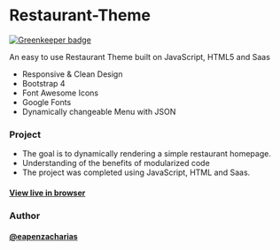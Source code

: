 # Restaurant-Theme

[![Greenkeeper badge](https://badges.greenkeeper.io/eapenzacharias/Restaurant-Theme.svg)](https://greenkeeper.io/)

An easy to use Restaurant Theme built on JavaScript, HTML5 and Saas

* Responsive & Clean Design
* Bootstrap 4
* Font Awesome Icons
* Google Fonts
* Dynamically changeable Menu with JSON

### Project
* The goal is to dynamically rendering a simple restaurant homepage.
* Understanding of the benefits of modularized code
* The project was completed using JavaScript, HTML and Saas.

#### [View live in browser](https://eapenzacharias.github.io/Restaurant-Theme/index.html)

### Author
 #### [@eapenzacharias](https://github.com/eapenzacharias)
